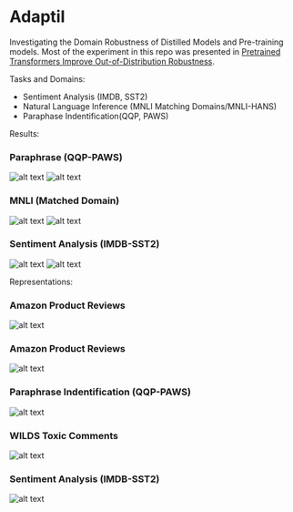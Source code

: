 # Adaptil
Investigating the Domain Robustness of Distilled Models and Pre-training models. 
Most of the experiment in this repo was presented in [Pretrained Transformers Improve Out-of-Distribution Robustness](https://arxiv.org/abs/2004.06100).

Tasks and Domains:
- Sentiment Analysis (IMDB, SST2)
- Natural Language Inference (MNLI Matching Domains/MNLI-HANS)
- Paraphase Indentification(QQP, PAWS)

Results:

### Paraphrase (QQP-PAWS)

 ![alt text](/assets/paraphrase/iid-vs-ood.png "Paraphrase IID vs OOD")
 ![alt text](/assets/paraphrase/pd.png "Paraphrase IID vs OOD")

### MNLI (Matched Domain)
![alt text](/assets/mnli/iid-vs-ood.png "Paraphrase IID vs OOD")
![alt text](/assets/mnli/pd.png "MNLI IID vs OOD")


### Sentiment Analysis (IMDB-SST2)

 ![alt text](/assets/imdb_sst2-sa/iid-vs-ood.png "Paraphrase IID vs OOD")
 ![alt text](/assets/imdb_sst2-sa/pd.png "Sentiment Analysis IID vs OOD")

 

Representations:

### Amazon Product Reviews
![alt text](/assets/sa-amazon-review-rep-analysis.png "Amazon Representation")

### Amazon Product Reviews
![alt text](/assets/mnli-rep-analysis.png "Paraphrase IID vs OOD")

### Paraphrase Indentification (QQP-PAWS)
![alt text](/assets/paraphrase-qqp-paws.png "Paraphrase Representation")

### WILDS Toxic Comments
![alt text](/assets/toxic-comments-rep-analysis.png "WILDS Representation")


### Sentiment Analysis (IMDB-SST2)
![alt text](/assets/sa-imdb_sst2.png "Sentiment Analysis Representation")






